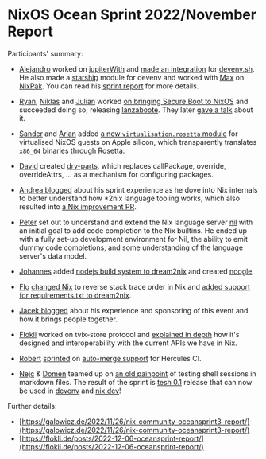 # NixOS Ocean Sprint 2022/November Report

Participants' summary:

* [Alejandro](https://github.com/alejandrosame) worked on [jupiterWith](https://github.com/tweag/jupyterWith) and [made an integration](https://github.com/alejandrosame/devenv/tree/bug-devenv_up-jupyterWith) for [devenv.sh](https://devenv.sh). He also made a [starship](https://starship.rs/) module for devenv and worked with [Max](https://github.com/max-privatevoid) on [NixPak](https://github.com/nixpak/nixpak). You can read his [sprint report](https://git.sr.ht/~alejandrosame/posts/tree/main/item/nixos/20221201-ocean_sprint_report/post.md?view-rendered) for more details.

* [Ryan](https://github.com/RaitoBezarius), [Niklas](https://github.com/nikstur) and [Julian](https://x86.lol/) worked [on bringing Secure Boot to NixOS](https://x86.lol/generic/2022/11/26/lanzaboote.html)
and succeeded doing so, releasing [lanzaboote](https://github.com/blitz/lanzaboote). They later [gave a talk](https://archive.fosdem.org/2023/schedule/event/nix_and_nixos_towards_secure_boot/) about it.

* [Sander](https://sandydoo.me/) and [Arian](https://functional.cafe/@arianvp) added [a new `virtualisation.rosetta` module](https://github.com/NixOS/nixpkgs/pull/202847) for virtualised NixOS guests on Apple silicon, which transparently translates `x86_64` binaries through Rosetta.

* [David](https://github.com/davhau) created [drv-parts](https://discourse.nixos.org/t/drv-parts-configure-packages-like-nixos-sytems/23629), which replaces callPackage, override, overrideAttrs, ... as a mechanism for configuring packages. 

* [Andrea blogged](https://blog.aciceri.dev/posts/ocean-sprint/) about his sprint experience as he dove into Nix internals to better understand how *2nix language tooling works, which also resulted into [a Nix improvement PR](https://github.com/NixOS/nix/pull/7339).

* [Peter](https://github.com/ggpeti) set out to understand and extend the Nix language server [nil](https://github.com/oxalica/nil) with an initial goal to add code completion to the Nix builtins. He ended up with a fully set-up development environment for Nil, the ability to emit dummy code completions, and some understanding of the language server's data model.

* [Johannes](https://github.com/hsjobeki) added [nodejs build system to dream2nix](https://github.com/nix-community/dream2nix/pulls?q=is%3Apr+author%3Ahsjobeki+is%3Aclosed) and created [noogle](https://noogle.dev/).

* [Flo](https://github.com/chaoflow) [changed Nix](https://github.com/NixOS/nix/pull/7334) to reverse stack trace order in Nix and [added support for requirements.txt to dream2nix](https://github.com/nix-community/dream2nix/pull/395).

* [Jacek blogged](https://blog.galowicz.de/2022/11/26/nix-community-oceansprint3-report/) about his experience and sponsoring of this event and how it brings people together.

* [Flokli](https://flokli.de/) worked on tvix-store protocol and [explained in depth](https://flokli.de/posts/2022-12-06-oceansprint-report/) how it's designed and interoperability with the current APIs we have in Nix.

* [Robert](https://twitter.com/robert_hensing) [sprinted](https://blog.hercules-ci.com/2022/11/30/ocean-sprint-2022/) on [auto-merge support](https://flake.parts/options/hercules-ci-effects.html#opt-hercules-ci.flake-update.autoMergeMethod) for Hercules CI.

* [Nejc](https://twitter.com/nzupan) & [Domen](https://twitter.com/domenkozar) teamed up on [an old painpoint](https://github.com/NixOS/nix.dev/pull/252) of testing shell sessions in markdown files. The result of the sprint is [tesh 0.1](https://github.com/OceanSprint/tesh) release that can now be used in [devenv](https://devenv.sh) and [nix.dev](https://nix.dev)!


Further details:

* [https://galowicz.de/2022/11/26/nix-community-oceansprint3-report/](https://galowicz.de/2022/11/26/nix-community-oceansprint3-report/)
* [https://flokli.de/posts/2022-12-06-oceansprint-report/](https://flokli.de/posts/2022-12-06-oceansprint-report/)
